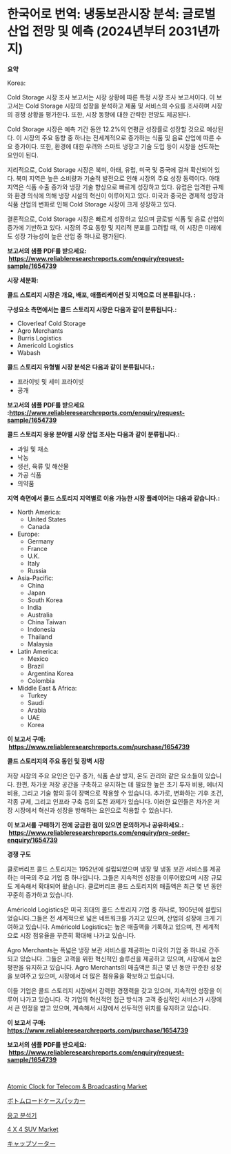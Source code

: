 <p><h1>한국어로 번역: 냉동보관시장 분석: 글로벌 산업 전망 및 예측 (2024년부터 2031년까지)</h1></p><p><strong>요약</strong></p>
<p><p>Korea:</p><p>Cold Storage 시장 조사 보고서는 시장 상황에 따른 특정 시장 조사 보고서이다. 이 보고서는 Cold Storage 시장의 성장을 분석하고 제품 및 서비스의 수요를 조사하며 시장의 경쟁 상황을 평가한다. 또한, 시장 동향에 대한 간략한 전망도 제공된다.</p><p>Cold Storage 시장은 예측 기간 동안 12.2%의 연평균 성장률로 성장할 것으로 예상된다. 이 시장의 주요 동향 중 하나는 전세계적으로 증가하는 식품 및 음료 산업에 따른 수요 증가이다. 또한, 환경에 대한 우려와 스마트 냉장고 기술 도입 등이 시장을 선도하는 요인이 된다.</p><p>지리적으로, Cold Storage 시장은 북미, 아태, 유럽, 미국 및 중국에 걸쳐 확산되어 있다. 북미 지역은 높은 소비량과 기술적 발전으로 인해 시장의 주요 성장 동력이다. 아태 지역은 식품 수출 증가와 냉장 기술 향상으로 빠르게 성장하고 있다. 유럽은 엄격한 규제와 환경 의식에 의해 냉장 시설의 혁신이 이루어지고 있다. 미국과 중국은 경제적 성장과 식품 산업의 변화로 인해 Cold Storage 시장이 크게 성장하고 있다.</p><p>결론적으로, Cold Storage 시장은 빠르게 성장하고 있으며 글로벌 식품 및 음료 산업의 증가에 기반하고 있다. 시장의 주요 동향 및 지리적 분포를 고려할 때, 이 시장은 미래에도 성장 가능성이 높은 산업 중 하나로 평가된다.</p></p>
<p><strong>보고서의 샘플 PDF를 받으세요: &nbsp;<a href="https://www.reliableresearchreports.com/enquiry/request-sample/1654739">https://www.reliableresearchreports.com/enquiry/request-sample/1654739</a></strong></p>
<p><strong>시장 세분화:</strong></p>
<p><strong> 콜드 스토리지 시장은 개요, 배포, 애플리케이션 및 지역으로 더 분류됩니다. :</strong></p>
<p><strong>구성요소 측면에서는 콜드 스토리지 시장은 다음과 같이 분류됩니다.:</strong></p>
<p><ul><li>Cloverleaf Cold Storage</li><li>Agro Merchants</li><li>Burris Logistics</li><li>Americold Logistics</li><li>Wabash</li></ul></p>
<p><strong> 콜드 스토리지 유형별 시장 분석은 다음과 같이 분류됩니다.:</strong></p>
<p><ul><li>프라이빗 및 세미 프라이빗</li><li>공개</li></ul></p>
<p><strong>보고서의 샘플 PDF를 받으세요 :<a href="https://www.reliableresearchreports.com/enquiry/request-sample/1654739">https://www.reliableresearchreports.com/enquiry/request-sample/1654739</a></strong></p>
<p><strong> 콜드 스토리지 응용 분야별 시장 산업 조사는 다음과 같이 분류됩니다.:</strong></p>
<p><ul><li>과일 및 채소</li><li>낙농</li><li>생선, 육류 및 해산물</li><li>가공 식품</li><li>의약품</li></ul></p>
<p><strong>지역 측면에서 콜드 스토리지 지역별로 이용 가능한 시장 플레이어는 다음과 같습니다.:</strong></p>
<p><ul>
    <li>
        North America:
        <ul>
            <li>United States</li>
            <li>Canada</li>
        </ul>
    </li>
    <li>
        Europe:
        <ul>
            <li>Germany</li>
            <li>France</li>
            <li>U.K.</li>
            <li>Italy</li>
            <li>Russia</li>
        </ul>
    </li>
    <li>
        Asia-Pacific:
        <ul>
            <li>China</li>
            <li>Japan</li>
            <li>South Korea</li>
            <li>India</li>
            <li>Australia</li>
            <li>China Taiwan</li>
            <li>Indonesia</li>
            <li>Thailand</li>
            <li>Malaysia</li>
        </ul>
    </li>
    <li>
        Latin America:
        <ul>
            <li>Mexico</li>
            <li>Brazil</li>
            <li>Argentina Korea</li>
            <li>Colombia</li>
        </ul>
    </li>
    <li>
        Middle East & Africa:
        <ul>
            <li>Turkey</li>
            <li>Saudi</li>
            <li>Arabia</li>
            <li>UAE</li>
            <li>Korea</li>
        </ul>
    </li>
    </ul></p>
<p><strong>이 보고서 구매: &nbsp;<a href="https://www.reliableresearchreports.com/purchase/1654739">https://www.reliableresearchreports.com/purchase/1654739</a></strong></p>
<p><strong>콜드 스토리지의 주요 동인 및 장벽 시장</strong></p>
<p><p>저장 시장의 주요 요인은 인구 증가, 식품 손상 방지, 온도 관리와 같은 요소들이 있습니다. 한편, 차가운 저장 공간을 구축하고 유지하는 데 필요한 높은 초기 투자 비용, 에너지 비용, 그리고 기술 함의 등이 장벽으로 작용할 수 있습니다. 추가로, 변화하는 기후 조건, 각종 규제, 그리고 인프라 구축 등의 도전 과제가 있습니다. 이러한 요인들은 차가운 저장 시장에서 혁신과 성장을 방해하는 요인으로 작용할 수 있습니다.</p></p>
<p><strong>이 보고서를 구매하기 전에 궁금한 점이 있으면 문의하거나 공유하세요.: &nbsp;<a href="https://www.reliableresearchreports.com/enquiry/pre-order-enquiry/1654739">https://www.reliableresearchreports.com/enquiry/pre-order-enquiry/1654739</a></strong></p>
<p><strong>경쟁 구도</strong></p>
<p><p>클로버리프 콜드 스토리지는 1952년에 설립되었으며 냉장 및 냉동 보관 서비스를 제공하는 미국의 주요 기업 중 하나입니다. 그들은 지속적인 성장을 이루어왔으며 시장 규모도 계속해서 확대되어 왔습니다. 클로버리프 콜드 스토리지의 매출액은 최근 몇 년 동안 꾸준히 증가하고 있습니다.</p><p>Américold Logistics은 미국 최대의 콜드 스토리지 기업 중 하나로, 1905년에 설립되었습니다.그들은 전 세계적으로 넓은 네트워크를 가지고 있으며, 산업의 성장에 크게 기여하고 있습니다. Américold Logistics는 높은 매출액을 기록하고 있으며, 전 세계적으로 시장 점유율을 꾸준히 확대해 나가고 있습니다.</p><p>Agro Merchants는 폭넓은 냉장 보관 서비스를 제공하는 미국의 기업 중 하나로 간주되고 있습니다. 그들은 고객을 위한 혁신적인 솔루션을 제공하고 있으며, 시장에서 높은 평판을 유지하고 있습니다. Agro Merchants의 매출액은 최근 몇 년 동안 꾸준한 성장을 보여주고 있으며, 시장에서 더 많은 점유율을 확보하고 있습니다.</p><p>이들 기업은 콜드 스토리지 시장에서 강력한 경쟁력을 갖고 있으며, 지속적인 성장을 이루어 나가고 있습니다. 각 기업의 혁신적인 접근 방식과 고객 중심적인 서비스가 시장에서 큰 인정을 받고 있으며, 계속해서 시장에서 선두적인 위치를 유지하고 있습니다.</p></p>
<p><strong>이 보고서 구매: &nbsp; <a href="https://www.reliableresearchreports.com/purchase/1654739">https://www.reliableresearchreports.com/purchase/1654739</a></strong></p>
<p><strong>보고서의 샘플 PDF를 받으세요: &nbsp;<a href="https://www.reliableresearchreports.com/enquiry/request-sample/1654739">https://www.reliableresearchreports.com/enquiry/request-sample/1654739</a></strong><strong></strong></p>
<p>&nbsp;</p>
<p><p><a href="https://github.com/provorikovar/Market-Research-Report-List-3/blob/main/atomic-clock-for-telecom-broadcasting-market.md">Atomic Clock for Telecom & Broadcasting Market</a></p><p><a href="https://github.com/cbigkbh02719/Market-Research-Report-List-1/blob/main/762479213920.md">ボトムロードケースパッカー</a></p><p><a href="https://github.com/vsr06p4p49/Market-Research-Report-List-1/blob/main/454026112920.md">응고 분석기</a></p><p><a href="https://issuu.com/reportprime-2/docs/4-x-4-suv-market-size-2030.pptx">4 X 4 SUV Market</a></p><p><a href="https://github.com/ReganWisoky2023/Market-Research-Report-List-1/blob/main/983518313921.md">キャップソーター</a></p></p>